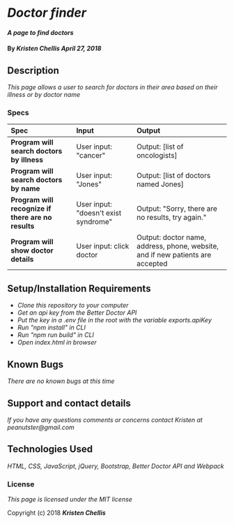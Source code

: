 # _Doctor finder_

#### _A page to find doctors_

#### By _**Kristen Chellis April 27, 2018**_

## Description

_This page allows a user to search for doctors in their area based on their illness or by doctor name_

### Specs
| Spec | Input | Output |
| :-------------     | :------------- | :------------- |
| **Program will search doctors by illness** | User input: "cancer"  | Output: [list of oncologists]  |
| **Program will search doctors by name** | User input: "Jones"  | Output: [list of doctors named Jones]  |
| **Program will recognize if there are no results** | User input: "doesn't exist syndrome"  | Output: "Sorry, there are no results, try again." |
| **Program will show doctor details** | User input: click doctor  | Output: doctor name, address, phone, website, and if new patients are accepted |




## Setup/Installation Requirements

* _Clone this repository to your computer_
* _Get an api key from the Better Doctor API_
* _Put the key in a .env file in the root with the variable exports.apiKey_
* _Run "npm install" in CLI_
* _Run "npm run build" in CLI_
* _Open index.html in browser_


## Known Bugs

_There are no known bugs at this time_

## Support and contact details

_If you have any questions comments or concerns contact Kristen at peanutster@gmail.com_

## Technologies Used

_HTML, CSS, JavaScript, jQuery, Bootstrap, Better Doctor API and Webpack_

### License

*This page is licensed under the MIT license*

Copyright (c) 2018 **_Kristen Chellis_**
